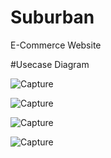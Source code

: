# Suburban
E-Commerce Website

#Usecase Diagram

![Capture](https://github.com/maneeshay/Suburban/assets/53181670/2306853b-b756-4e0a-b6ae-5e5c1a89b559)


![Capture](https://github.com/maneeshay/Suburban/assets/53181670/d4364b77-76c8-4aaf-b6db-c9491f70b7ed)


![Capture](https://github.com/maneeshay/Suburban/assets/53181670/b150f717-7541-47a0-92ce-97be1dd4d871)


![Capture](https://github.com/maneeshay/Suburban/assets/53181670/39184d50-bcd9-4edb-87ff-deed000546ba)
